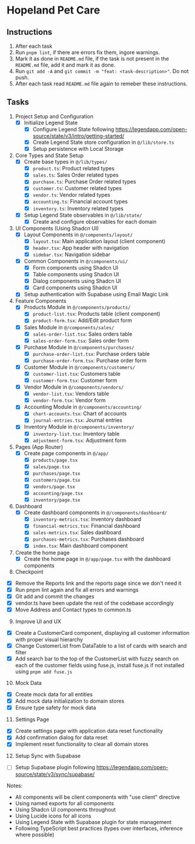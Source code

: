 # Hopeland Pet Care

## Instructions

1. After each task
  1. Run `pnpm lint`, if there are errors fix them, ingore warnings.
  2. Mark it as done in `README.md` file, if the task is not present in the `README.md` file, add it and mark it as done.
  3. Run `git add -A` and `git commit -m "feat: <task-description>"`. Do not push.
2. After each task read `README.md` file again to remeber these instructions.

## Tasks

1. Project Setup and Configuration
   - [x] Initialize Legend State
     - [x] Configure Legend State following https://legendapp.com/open-source/state/v3/intro/getting-started/
     - [x] Create Legend State store configuration in `@/lib/store.ts`
     - [x] Setup persistence with Local Storage

2. Core Types and State Setup
   - [x] Create base types in `@/lib/types/`
     - [x] `product.ts`: Product related types
     - [x] `sales.ts`: Sales Order related types
     - [x] `purchase.ts`: Purchase Order related types
     - [x] `customer.ts`: Customer related types
     - [x] `vendor.ts`: Vendor related types
     - [x] `accounting.ts`: Financial account types
     - [x] `inventory.ts`: Inventory related types
   - [x] Setup Legend State observables in `@/lib/state/`
     - [x] Create and configure observables for each domain

3. UI Components (Using Shadcn UI)
   - [x] Layout Components in `@/components/layout/`
     - [x] `layout.tsx`: Main application layout (client component)
     - [x] `header.tsx`: App header with navigation
     - [x] `sidebar.tsx`: Navigation sidebar
   - [x] Common Components in `@/components/ui/`
     - [x] Form components using Shadcn UI
     - [x] Table components using Shadcn UI
     - [x] Dialog components using Shadcn UI
     - [x] Card components using Shadcn UI
   - [x] Setup authentication with Supabase using Email Magic Link

4. Feature Components
   - [x] Products Module in `@/components/products/`
     - [x] `product-list.tsx`: Products table (client component)
     - [x] `product-form.tsx`: Add/Edit product form
   - [x] Sales Module in `@/components/sales/`
     - [x] `sales-order-list.tsx`: Sales orders table
     - [x] `sales-order-form.tsx`: Sales order form
   - [x] Purchase Module in `@/components/purchases/`
     - [x] `purchase-order-list.tsx`: Purchase orders table
     - [x] `purchase-order-form.tsx`: Purchase order form
   - [x] Customer Module in `@/components/customers/`
     - [x] `customer-list.tsx`: Customers table
     - [x] `customer-form.tsx`: Customer form
   - [x] Vendor Module in `@/components/vendors/`
     - [x] `vendor-list.tsx`: Vendors table
     - [x] `vendor-form.tsx`: Vendor form
   - [x] Accounting Module in `@/components/accounting/`
     - [x] `chart-accounts.tsx`: Chart of accounts
     - [x] `journal-entries.tsx`: Journal entries
   - [x] Inventory Module in `@/components/inventory/`
     - [x] `inventory-list.tsx`: Inventory table
     - [x] `adjustment-form.tsx`: Adjustment form

5. Pages (App Router)
   - [x] Create page components in `@/app/`
     - [x] `products/page.tsx`
     - [x] `sales/page.tsx`
     - [x] `purchases/page.tsx`
     - [x] `customers/page.tsx`
     - [x] `vendors/page.tsx`
     - [x] `accounting/page.tsx`
     - [x] `inventory/page.tsx`

6. Dashboard
   - [x] Create dashboard components in `@/components/dashboard/`
     - [x] `inventory-metrics.tsx`: Inventory dashboard
     - [x] `financial-metrics.tsx`: Financial dashboard
     - [x] `sales-metrics.tsx`: Sales dashboard
     - [x] `purchases-metrics.tsx`: Purchases dashboard
     - [x] `index.tsx`: Main dashboard component

7. Create the home page
   - [x] Create the home page in `@/app/page.tsx` with the dashboard components

8. Checkpoint
  - [x] Remove the Reports link and the reports page since we don't need it
  - [x] Run pnpm lint again and fix all errors and warnings
  - [x] Git add and commit the changes
  - [x] vendor.ts have been update the rest of the codebase accordingly
  - [x] Move Address and Contact types to common.ts

9. Improve UI and UX
  - [x] Create a CustomerCard component, displaying all customer information with proper visual hierarchy
  - [x] Change CustomerList from DataTable to a list of cards with search and filter
  - [x] Add search bar to the top of the CustomerList with fuzzy search on each of the customer fields using fuse.js, install fuse.js if not installed using `pnpm add fuse.js`

10. Mock Data
  - [x] Create mock data for all entities
  - [x] Add mock data initialization to domain stores
  - [x] Ensure type safety for mock data

11. Settings Page
  - [x] Create settings page with application data reset functionality
  - [x] Add confirmation dialog for data reset
  - [x] Implement reset functionality to clear all domain stores

12. Setup Sync with Supabase
   - [ ] Setup Supabase plugin following https://legendapp.com/open-source/state/v3/sync/supabase/

Notes:
- All components will be client components with "use client" directive
- Using named exports for all components
- Using Shadcn UI components throughout
- Using Lucide icons for all icons
- Using Legend State with Supabase plugin for state management
- Following TypeScript best practices (types over interfaces, inference where possible)
